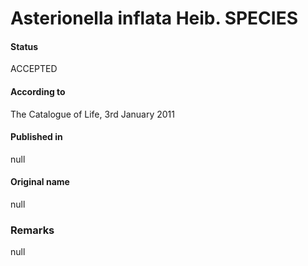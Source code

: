 Asterionella inflata Heib. SPECIES
=======

#### Status
ACCEPTED

#### According to
The Catalogue of Life, 3rd January 2011

#### Published in
null

#### Original name
null

### Remarks
null